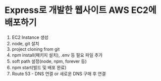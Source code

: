 # Express로 개발한 웹사이트 AWS EC2에 배포하기
1. EC2 Instance 생성
2. node, git 설치
3. project cloning from git
4. npm install(패키지 설치), .env 등 필요 파일 추가
5. soft path 설정(node, npm, forever 등)
6. npm start(빌드 및 배포 완료)
7. Route 53 - DNS 연결 or 새로운 DNS 구매 후 연결
